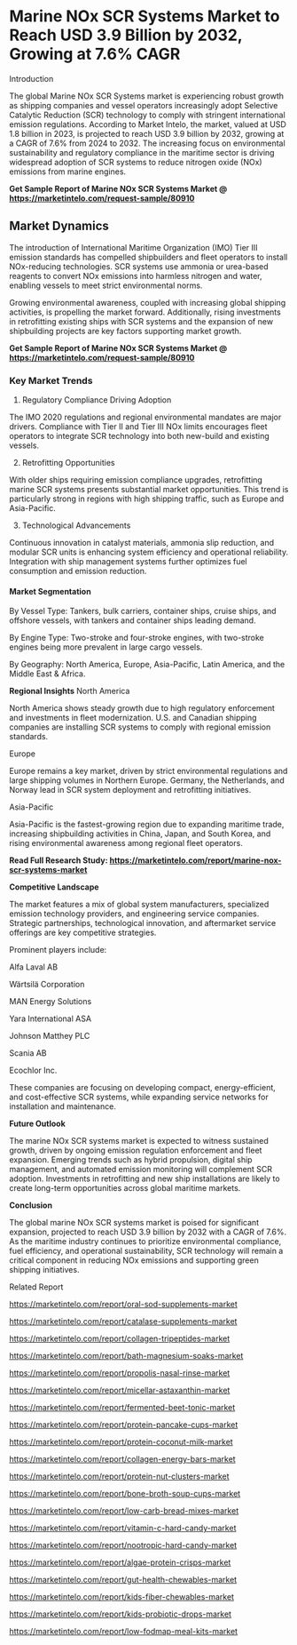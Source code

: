 # Marine NOx SCR Systems Market to Reach USD 3.9 Billion by 2032, Growing at 7.6% CAGR
Introduction

The global Marine NOx SCR Systems market is experiencing robust growth as shipping companies and vessel operators increasingly adopt Selective Catalytic Reduction (SCR) technology to comply with stringent international emission regulations. According to Market Intelo, the market, valued at USD 1.8 billion in 2023, is projected to reach USD 3.9 billion by 2032, growing at a CAGR of 7.6% from 2024 to 2032. The increasing focus on environmental sustainability and regulatory compliance in the maritime sector is driving widespread adoption of SCR systems to reduce nitrogen oxide (NOx) emissions from marine engines.

**Get Sample Report of Marine NOx SCR Systems Market @ https://marketintelo.com/request-sample/80910**

## Market Dynamics

The introduction of International Maritime Organization (IMO) Tier III emission standards has compelled shipbuilders and fleet operators to install NOx-reducing technologies. SCR systems use ammonia or urea-based reagents to convert NOx emissions into harmless nitrogen and water, enabling vessels to meet strict environmental norms.

Growing environmental awareness, coupled with increasing global shipping activities, is propelling the market forward. Additionally, rising investments in retrofitting existing ships with SCR systems and the expansion of new shipbuilding projects are key factors supporting market growth.

**Get Sample Report of Marine NOx SCR Systems Market @ https://marketintelo.com/request-sample/80910**

### Key Market Trends
1. Regulatory Compliance Driving Adoption

The IMO 2020 regulations and regional environmental mandates are major drivers. Compliance with Tier II and Tier III NOx limits encourages fleet operators to integrate SCR technology into both new-build and existing vessels.

2. Retrofitting Opportunities

With older ships requiring emission compliance upgrades, retrofitting marine SCR systems presents substantial market opportunities. This trend is particularly strong in regions with high shipping traffic, such as Europe and Asia-Pacific.

3. Technological Advancements

Continuous innovation in catalyst materials, ammonia slip reduction, and modular SCR units is enhancing system efficiency and operational reliability. Integration with ship management systems further optimizes fuel consumption and emission reduction.

#### Market Segmentation

By Vessel Type: Tankers, bulk carriers, container ships, cruise ships, and offshore vessels, with tankers and container ships leading demand.

By Engine Type: Two-stroke and four-stroke engines, with two-stroke engines being more prevalent in large cargo vessels.

By Geography: North America, Europe, Asia-Pacific, Latin America, and the Middle East & Africa.

**Regional Insights**
North America

North America shows steady growth due to high regulatory enforcement and investments in fleet modernization. U.S. and Canadian shipping companies are installing SCR systems to comply with regional emission standards.

Europe

Europe remains a key market, driven by strict environmental regulations and large shipping volumes in Northern Europe. Germany, the Netherlands, and Norway lead in SCR system deployment and retrofitting initiatives.

Asia-Pacific

Asia-Pacific is the fastest-growing region due to expanding maritime trade, increasing shipbuilding activities in China, Japan, and South Korea, and rising environmental awareness among regional fleet operators.

**Read Full Research Study: https://marketintelo.com/report/marine-nox-scr-systems-market**

**Competitive Landscape**

The market features a mix of global system manufacturers, specialized emission technology providers, and engineering service companies. Strategic partnerships, technological innovation, and aftermarket service offerings are key competitive strategies.

Prominent players include:

Alfa Laval AB

Wärtsilä Corporation

MAN Energy Solutions

Yara International ASA

Johnson Matthey PLC

Scania AB

Ecochlor Inc.

These companies are focusing on developing compact, energy-efficient, and cost-effective SCR systems, while expanding service networks for installation and maintenance.

**Future Outlook**

The marine NOx SCR systems market is expected to witness sustained growth, driven by ongoing emission regulation enforcement and fleet expansion. Emerging trends such as hybrid propulsion, digital ship management, and automated emission monitoring will complement SCR adoption. Investments in retrofitting and new ship installations are likely to create long-term opportunities across global maritime markets.

**Conclusion**

The global marine NOx SCR systems market is poised for significant expansion, projected to reach USD 3.9 billion by 2032 with a CAGR of 7.6%. As the maritime industry continues to prioritize environmental compliance, fuel efficiency, and operational sustainability, SCR technology will remain a critical component in reducing NOx emissions and supporting green shipping initiatives.

Related Report


https://marketintelo.com/report/oral-sod-supplements-market

https://marketintelo.com/report/catalase-supplements-market

https://marketintelo.com/report/collagen-tripeptides-market

https://marketintelo.com/report/bath-magnesium-soaks-market

https://marketintelo.com/report/propolis-nasal-rinse-market

https://marketintelo.com/report/micellar-astaxanthin-market

https://marketintelo.com/report/fermented-beet-tonic-market

https://marketintelo.com/report/protein-pancake-cups-market

https://marketintelo.com/report/protein-coconut-milk-market

https://marketintelo.com/report/collagen-energy-bars-market

https://marketintelo.com/report/protein-nut-clusters-market

https://marketintelo.com/report/bone-broth-soup-cups-market

https://marketintelo.com/report/low-carb-bread-mixes-market

https://marketintelo.com/report/vitamin-c-hard-candy-market

https://marketintelo.com/report/nootropic-hard-candy-market

https://marketintelo.com/report/algae-protein-crisps-market

https://marketintelo.com/report/gut-health-chewables-market

https://marketintelo.com/report/kids-fiber-chewables-market

https://marketintelo.com/report/kids-probiotic-drops-market

https://marketintelo.com/report/low-fodmap-meal-kits-market




